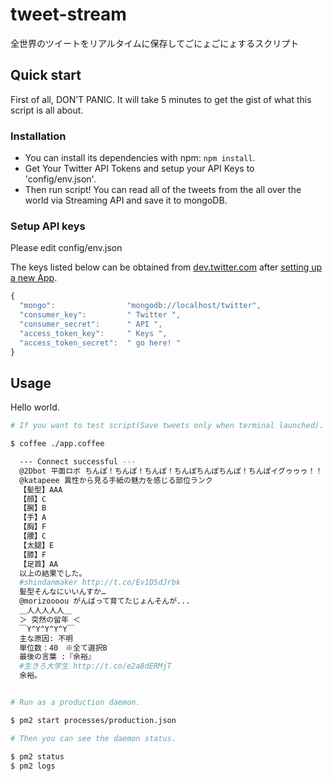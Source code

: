 tweet-stream
============

全世界のツイートをリアルタイムに保存してごにょごにょするスクリプト


## Quick start

First of all, DON’T PANIC. It will take 5 minutes to get the gist of what this script is all about.

### Installation

* You can install its dependencies with npm: `npm install`.
* Get Your Twitter API Tokens and setup your API Keys to 'config/env.json'.
* Then run script! You can read all of the tweets from the all over the world via Streaming API and save it to mongoDB.

### Setup API keys

Please edit config/env.json

The keys listed below can be obtained from [dev.twitter.com](http://dev.twitter.com) after [setting up a new App](https://dev.twitter.com/apps/new).

``` javascript
{
  "mongo":                "mongodb://localhost/twitter",
  "consumer_key":         " Twitter ",
  "consumer_secret":      " API ",
  "access_token_key":     " Keys ",
  "access_token_secret":  " go here! "
}
```

## Usage

Hello world.

``` bash
# If you want to test script(Save tweets only when terminal launched).

$ coffee ./app.coffee

  --- Connect successful ---
  @2Dbot 平面ロボ ちんぽ！ちんぽ！ちんぽ！ちんぽちんぽちんぽ！ちんぽイグゥゥゥ！！！！おちんぽイグゥゥゥゥウウゥウ！！！！！！ちんぽちんぽちんぽちんぽちんぽちんぽ！ちんぽ！
  @katapeee 異性から見る手紙の魅力を感じる部位ランク
  【髪型】AAA
  【顔】C
  【腕】B
  【手】A
  【胸】F
  【腰】C
  【太腿】E
  【膝】F
  【足首】AA
  以上の結果でした。
  #shindanmaker http://t.co/Ev1D5dJrbk
  髪型そんなにいいんすか…
  @morizoooou がんばって育てたじょんそんが...
  ＿人人人人人＿
  ＞ 突然の留年 ＜
  ￣Y^Y^Y^Y^Y￣
  主な原因: 不明
  単位数：40　※全て選択B
  最後の言葉 :『余裕』
  #生きろ大学生 http://t.co/e2a8dERMjT
  余裕。


# Run as a production daemon.

$ pm2 start processes/production.json

# Then you can see the daemon status.

$ pm2 status
$ pm2 logs

```
